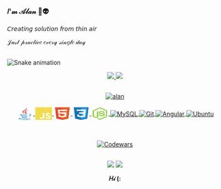### 𝐼'𝓂 𝒜𝓁𝒶𝓃 🖖👽

<p>𝘊𝘳𝘦𝘢𝘵𝘪𝘯𝘨 𝘴𝘰𝘭𝘶𝘵𝘪𝘰𝘯 𝘧𝘳𝘰𝘮 𝘵𝘩𝘪𝘯 𝘢𝘪𝘳</p>
<p>𝒥𝓊𝓈𝓉 𝓅𝓇𝒶𝒸𝓉𝒾𝒸𝑒 𝑒𝓋𝑒𝓇𝓎 𝓈𝒾𝓃𝑔𝓁𝑒 𝒹𝒶𝓎</p>


##

 ![Snake animation](https://github.com/ssantosalan/ssantosalan/blob/output/github-contribution-grid-snake.svg)

 <div align="center">
 <a href="https://github.com/ssantosalan">
<img height="160em" src="https://github-readme-stats.vercel.app/api?username=ssantosalan&show_icons=true&theme=omni&include_all_commits=true&count_private=true"/>
 <img height="160em" src="https://github-readme-stats.vercel.app/api/top-langs/?username=ssantosalan&layout=compact&langs_count=7&theme=omni"/>
</div>

##
 
<div align="center">
  <img src="https://github-readme-streak-stats.herokuapp.com/?user=ssantosalan&llayout=compact&langs_count=7&theme=omni" alt="alan" />
</div>
  
<div style="display: inline_block" align="center"><br>
  <img align="center" alt="Java" height="30" width="40" src="https://raw.githubusercontent.com/devicons/devicon/master/icons/java/java-original.svg">
  <img align="center" alt="Js" height="30" width="40" src="https://raw.githubusercontent.com/devicons/devicon/master/icons/javascript/javascript-plain.svg">
  <img align="center" alt="HTML" height="30" width="40" src="https://raw.githubusercontent.com/devicons/devicon/master/icons/html5/html5-original.svg">
  <img align="center" alt="CSS" height="30" width="40" src="https://raw.githubusercontent.com/devicons/devicon/master/icons/css3/css3-original.svg">
  <img align="center" alt="NodeJs" height="30" width="40" src="https://raw.githubusercontent.com/devicons/devicon/master/icons/nodejs/nodejs-original.svg">
  <img align="center" alt="MySQL" height="30" width="40" src="https://cdn.jsdelivr.net/gh/devicons/devicon/icons/mysql/mysql-original.svg" />
  <img align="center" alt="Git" height="30" width="40" src="https://cdn.jsdelivr.net/gh/devicons/devicon/icons/git/git-original.svg" />
  <img align="center" alt="Angular" height="30" width="40" src="https://cdn.jsdelivr.net/gh/devicons/devicon/icons/angularjs/angularjs-plain.svg" />
  <img align="center" alt="Ubuntu" height="30" width="40" src="https://cdn.jsdelivr.net/gh/devicons/devicon/icons/ubuntu/ubuntu-plain.svg" />
  
</div>
 
##
  
<div style="display: inline_block" align="center"><br>
  <img align="center" alt="Codewars" src="https://www.codewars.com/users/ssantosalan/badges/small" />
</div>

##
 
<div align="center"> 
   <a href = "mailto:ss.alan@outlook.com"><img src="https://img.shields.io/badge/-Outlook-0078D4?style=for-the-badge&logo=microsoft-outlook&logoColor=white" target="_blank"></a>
   <a href="https://www.linkedin.com/in/alan-s-santos/" target="_blank"><img src="https://img.shields.io/badge/-LinkedIn-%230077B5?style=for-the-badge&logo=linkedin&logoColor=white" target="_blank"></a> 
  </a>
</div>

<div align="center">
 <p><b>𝐻𝒾 (: </b></p>
</div>


 


